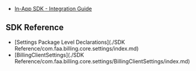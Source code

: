- [In-App SDK - Integration Guide](integration_guide.md)

## SDK Reference
- [Settings Package Level Declarations](./SDK Reference/com.faa.billing.core.settings/index.md)
- [BillingClientSettings](./SDK Reference/com.faa.billing.core.settings/BillingClientSettings/index.md)